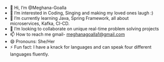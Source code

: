 - 👋 Hi, I’m @Meghana-Goalla
- 👀 I’m interested in Coding, Singing and making my loved ones laugh :)
- 🌱 I’m currently learning Java, Spring Framework, all about microservices, Kafka, CI-CD.
- 💞️ I’m looking to collaborate on unique real-time problem solving projects
- 📫 How to reach me gmail- meghanagoalla1@gmail.com
- 😄 Pronouns: She/Her
- ⚡ Fun fact: I have a knack for languages and can speak four different languages fluently.

<!---
Meghana-Goalla/Meghana-Goalla is a ✨ special ✨ repository because its `README.md` (this file) appears on your GitHub profile.
You can click the Preview link to take a look at your changes.
--->
